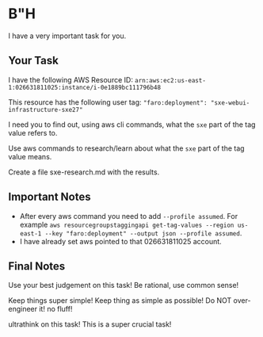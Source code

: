 # B"H


I have a very important task for you. 

## Your Task

I have the following AWS Resource ID: `arn:aws:ec2:us-east-1:026631811025:instance/i-0e1889bc111796b48`

This resource has the following user tag: `"faro:deployment": "sxe-webui-infrastructure-sxe27"`

I need you to find out, using aws cli commands, what the `sxe` part of the tag value refers to. 

Use aws commands to research/learn about what the `sxe` part of the tag value means.

Create a file sxe-research.md with the results.

## Important Notes

- After every aws command you need to add `--profile assumed`. For example `aws resourcegroupstaggingapi get-tag-values --region us-east-1 --key "faro:deployment" --output json --profile assumed`.
- I have already set aws pointed to that 026631811025 account.

## Final Notes

Use your best judgement on this task! Be rational, use common sense!

Keep things super simple! Keep thing as simple as possible! Do NOT over-engineer it! no fluff! 
      
ultrathink on this task! This is a super crucial task!